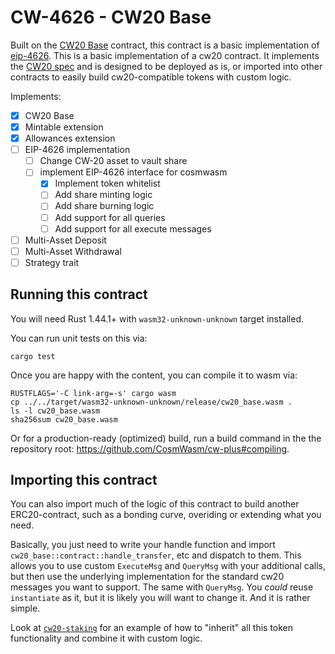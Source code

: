 # CW-4626 - CW20 Base

Built on the [CW20 Base](https://github.com/CosmWasm/cw-plus/tree/main/contracts/cw20-base) contract, this contract 
is a basic implementation of [eip-4626](https://eips.ethereum.org/EIPS/eip-4626).
This is a basic implementation of a cw20 contract. It implements
the [CW20 spec](quasar-finance/quasar/smart-contracts/cw-plus/packages/cw20/README.md) and is designed to
be deployed as is, or imported into other contracts to easily build
cw20-compatible tokens with custom logic.

Implements:
    
- [x] CW20 Base
- [x] Mintable extension
- [x] Allowances extension
- [ ] EIP-4626 implementation
  - [ ] Change CW-20 asset to vault share
  - [ ] implement EIP-4626 interface for cosmwasm
    - [x] Implement token whitelist
    - [ ] Add share minting logic
    - [ ] Add share burning logic
    - [ ] Add support for all queries
    - [ ] Add support for all execute messages
- [ ] Multi-Asset Deposit
- [ ] Multi-Asset Withdrawal
- [ ] Strategy trait

## Running this contract

You will need Rust 1.44.1+ with `wasm32-unknown-unknown` target installed.

You can run unit tests on this via:

`cargo test`

Once you are happy with the content, you can compile it to wasm via:

```
RUSTFLAGS='-C link-arg=-s' cargo wasm
cp ../../target/wasm32-unknown-unknown/release/cw20_base.wasm .
ls -l cw20_base.wasm
sha256sum cw20_base.wasm
```

Or for a production-ready (optimized) build, run a build command in the
the repository root: https://github.com/CosmWasm/cw-plus#compiling.

## Importing this contract

You can also import much of the logic of this contract to build another
ERC20-contract, such as a bonding curve, overiding or extending what you
need.

Basically, you just need to write your handle function and import
`cw20_base::contract::handle_transfer`, etc and dispatch to them.
This allows you to use custom `ExecuteMsg` and `QueryMsg` with your additional
calls, but then use the underlying implementation for the standard cw20
messages you want to support. The same with `QueryMsg`. You *could* reuse `instantiate`
as it, but it is likely you will want to change it. And it is rather simple.

Look at [`cw20-staking`](https://github.com/CosmWasm/cw-tokens/tree/main/contracts/cw20-staking) for an example of how to "inherit"
all this token functionality and combine it with custom logic.
